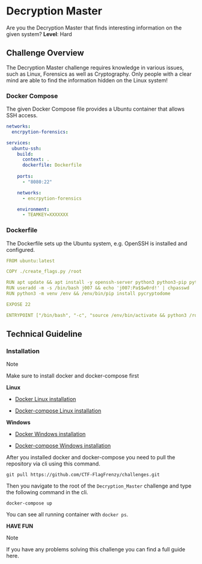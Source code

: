 # Decryption Master
Are you the Decryption Master that finds interesting information on the given system?
**Level**: Hard

## Challenge Overview
The Decryption Master challenge requires knowledge in various issues, such as Linux, Forensics as well as Cryptography. Only people with a clear mind are able to find the information hidden on the Linux system!

### Docker Compose
The given Docker Compose file provides a Ubuntu container that allows SSH access.
```yml
networks:
  encrpytion-forensics:

services:
  ubuntu-ssh:
    build:
      context: .
      dockerfile: Dockerfile
   
    ports:
      - "8080:22"

    networks:
      - encrpytion-forensics

    environment:
      - TEAMKEY=XXXXXXX
```

### Dockerfile
The Dockerfile sets up the Ubuntu system, e.g. OpenSSH is installed and configured.
```yml
FROM ubuntu:latest

COPY ./create_flags.py /root

RUN apt update && apt install -y openssh-server python3 python3-pip python3-venv
RUN useradd -m -s /bin/bash j007 && echo 'j007:Pa$$w0rd!' | chpasswd
RUN python3 -m venv /env && /env/bin/pip install pycryptodome

EXPOSE 22

ENTRYPOINT ["/bin/bash", "-c", "source /env/bin/activate && python3 /root/create_flags.py && rm /root/create_flags.py && service ssh start && sleep infinity"]
```

## Technical Guideline

### Installation

> [!NOTE]
> Make sure to install docker and docker-compose first

**Linux**

- [Docker Linux installation](https://docs.docker.com/engine/install/ubuntu/)

- [Docker-compose Linux installation](https://docs.docker.com/compose/install/linux/)

**Windows**

- [Docker Windows installation](https://docs.docker.com/desktop/setup/install/windows-install/)

- [Docker-compose Windows installation](https://docs.docker.com/compose/install/)

After you installed docker and docker-compose you need to pull the repository via cli using this command.

```
git pull https://github.com/CTF-FlagFrenzy/challenges.git
```

Then you navigate to the root of the `Decryption_Master` challenge and type the following command in the cli.

```
docker-compose up
```

You can see all running container with `docker ps`.

**HAVE FUN**

> [!NOTE]
> If you have any problems solving this challenge you can find a full guide here.